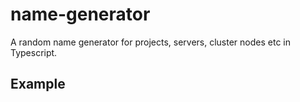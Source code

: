 # name-generator
A random name generator for projects, servers, cluster nodes etc in Typescript.

## Example
